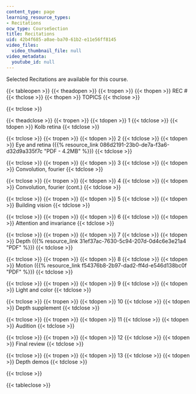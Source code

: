 ```yaml
---
content_type: page
learning_resource_types:
- Recitations
ocw_type: CourseSection
title: Recitations
uid: 42b4f685-a0ae-ba70-61b2-e11e56ff8145
video_files:
  video_thumbnail_file: null
video_metadata:
  youtube_id: null
---
```


Selected Recitations are available for this course.

{{< tableopen >}}
{{< theadopen >}}
{{< tropen >}}
{{< thopen >}}
REC #
{{< thclose >}}
{{< thopen >}}
TOPICS
{{< thclose >}}

{{< trclose >}}

{{< theadclose >}}
{{< tropen >}}
{{< tdopen >}}
1
{{< tdclose >}}
{{< tdopen >}}
Kolb retina
{{< tdclose >}}

{{< trclose >}}
{{< tropen >}}
{{< tdopen >}}
2
{{< tdclose >}}
{{< tdopen >}}
Eye and retina ({{% resource_link 086d2191-23b0-de7a-f3a6-d32d9a335f7c "PDF - 4.2MB" %}})
{{< tdclose >}}

{{< trclose >}}
{{< tropen >}}
{{< tdopen >}}
3
{{< tdclose >}}
{{< tdopen >}}
Convolution, fourier
{{< tdclose >}}

{{< trclose >}}
{{< tropen >}}
{{< tdopen >}}
4
{{< tdclose >}}
{{< tdopen >}}
Convolution, fourier (cont.)
{{< tdclose >}}

{{< trclose >}}
{{< tropen >}}
{{< tdopen >}}
5
{{< tdclose >}}
{{< tdopen >}}
Building vision
{{< tdclose >}}

{{< trclose >}}
{{< tropen >}}
{{< tdopen >}}
6
{{< tdclose >}}
{{< tdopen >}}
Attention and invariance
{{< tdclose >}}

{{< trclose >}}
{{< tropen >}}
{{< tdopen >}}
7
{{< tdclose >}}
{{< tdopen >}}
Depth ({{% resource_link 31ef37ac-7630-5c94-207d-0d4c6e3e21a4 "PDF" %}})
{{< tdclose >}}

{{< trclose >}}
{{< tropen >}}
{{< tdopen >}}
8
{{< tdclose >}}
{{< tdopen >}}
Motion ({{% resource_link f54376b8-2b97-dad2-ff4d-e546d138bc0f "PDF" %}})
{{< tdclose >}}

{{< trclose >}}
{{< tropen >}}
{{< tdopen >}}
9
{{< tdclose >}}
{{< tdopen >}}
Light and color
{{< tdclose >}}

{{< trclose >}}
{{< tropen >}}
{{< tdopen >}}
10
{{< tdclose >}}
{{< tdopen >}}
Depth supplement
{{< tdclose >}}

{{< trclose >}}
{{< tropen >}}
{{< tdopen >}}
11
{{< tdclose >}}
{{< tdopen >}}
Audition
{{< tdclose >}}

{{< trclose >}}
{{< tropen >}}
{{< tdopen >}}
12
{{< tdclose >}}
{{< tdopen >}}
Final review
{{< tdclose >}}

{{< trclose >}}
{{< tropen >}}
{{< tdopen >}}
13
{{< tdclose >}}
{{< tdopen >}}
Depth demos
{{< tdclose >}}

{{< trclose >}}

{{< tableclose >}}